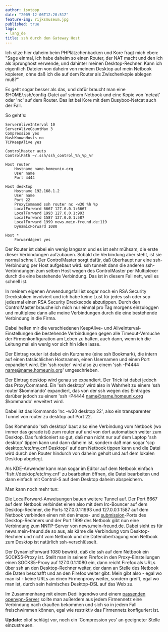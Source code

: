 ```yaml
---
author: isotopp
date: "2009-12-06T12:20:51Z"
feature-img: rijksmuseum.jpg
published: true
tags:
- lang_de
title: ssh durch den Gateway Host
---
```

Ich sitze hier daheim beim PHPlätzchenbacken und Kore fragt mich eben: "Sage
einmal, ich habe daheim so einen Router, der NAT macht und den ich als
Sprunghost verwende, und dahinter meinen Desktop-Rechner. Kann ich
eigentlich Dateien von daheim von meinem Desktop auf mein Netbook kopieren,
ohne daß ich die auf dem Router als Zwischenkopie ablegen muß?"

Es geht sogar besser als das, und dafür braucht man eine
$HOME/.ssh/config-Datei auf seinem Netbook und eine Kopie von 'netcat' oder
'nc' auf dem Router. Das ist bei Kore mit dem Busybox-Netcat auch der Fall.

So geht's:

```console
ServerAliveInterval 10
ServerAliveCountMax 3
Compression yes
HashKnownHosts no
TCPKeepAlive yes

ControlMaster auto
ControlPath ~/.ssh/ssh_control_%h_%p_%r

Host router
    Hostname name.homeunix.org
    User name
    Port 4444

Host desktop
    Hostname 192.168.1.2
    User name
    Port 22
    ProxyCommand ssh router nc -w30 %h %p
    LocalForward 6667 127.0.0.1:6667
    LocalForward 1993 127.0.0.1:993
    LocalForward 1587 127.0.0.1:587
    LocalForward 1999 news.mein-freund.de:119
    DynamicForward 1080

Host *
    ForwardAgent yes
```

Der Router ist dabei ein wenig langsam und es ist sehr mühsam, die erste
dieser Verbindungen aufzubauen. Sobald die Verbindung aber steht, ist sie
normal schnell. Der ControlMaster sorgt dafür, daß überhaupt nur eine
ssh-Verbindung per Host aufgebaut wird. ssh tunnelt dann die anderen
ssh-Verbindungen zum selben Host wegen des ControlMaster per Multiplexer
durch die eine bestehende Verbindung. Das ist in diesem Fall nett, weil es
schnell ist.

In meinem eigenen Anwendungsfall ist sogar noch ein RSA Security Dreckstoken
involviert und ich habe keine Lust für jedes ssh oder scp jedesmal einen RSA
Security Dreckscode abzutippen. Durch den ControlMaster brauche ich mich nur
einmal pro Tag morgens einzuloggen und multiplexe dann alle meine
Verbindungen durch die eine bestehende Verbindung in die Firma.

Dabei helfen mir die verschiedenen KeepAlive- und
AliveInterval-Einstellungen die bestehende Verbindungen gegen alle
Timeout-Versuche der Firmenkonfiguration am Leben zu halten, auch dann, wenn
ich die Leitung mal ein wenig vor sich hin idlen lasse.

Der Eintrag router ist dabei ein Kurzname (eine ssh Bookmark), die intern
auf einen tatsächlichen Hostnamen, einen Usernamen und einen Port expandiert
wird. Ein 'ssh router' wird also zu einem 'ssh -P4444
name@name.homeunix.org' umgeschrieben.

Der Eintrag desktop wird genau so expandiert. Der Trick ist dabei jedoch das
ProxyCommand. Ein 'ssh desktop' wird also in Wahrheit zu einem 'ssh router
$kommando' expandiert, das von der ssh wegen des Eintrages darüber jedoch zu
einem 'ssh -P4444 name@name.homeunix.org $kommando' erweitert wird.

Dabei ist das Kommando 'nc -w30 desktop 22', also ein transparenter Tunnel
von router zu desktop auf Port 22.

Das Kommando 'ssh desktop' baut also eine Verbindung vom Netbook (wo immer
das gerade ist) zum router auf und von dort automatisch weiter zum Desktop.
Das funktioniert so gut, daß man nicht nur auf dem Laptop 'ssh desktop'
tippen kann und dann daheim ist, sondern daß man sogar 'scp
desktop:/etc/my.cnf Desktop/' auf dem Netbook tippen kann und die Datei wird
durch den Router hindurch von daheim geholt und auf dem lokalen Desktop
abgelegt.

Als KDE-Anwender kann man sogar im Editor auf dem Netbook einfach
'fish://desktop/etc/my.cnf' zu bearbeiten öffnen, die Datei bearbeiten und
dann einfach mit Control-S auf dem Desktop daheim abspeichern.

Man kann noch mehr tun:

Die LocalForward-Anweisungen bauen weitere Tunnel auf. Der Port 6667 auf dem
Netbook verbindet einen also mit dem Irc-Bouncer auf dem Desktop-Rechner,
die Ports 127.0.0.1:1993 und 127.0.0.1:1587 auf dem Netbook verbinden einen
mit den imaps- und
[submission](../2004-10-29-submission-port-587)-Ports
des Desktop-Rechners und der Port 1999 des Netbook gibt nun eine Verbindung
zum NNTP-Server von news.mein-freund.de. Dabei sieht es für
news.mein-freund.de so aus, als käme die Verbindung vom Desktop-Rechner und
nicht vom Netbook und die Datenübertragung vom Netbook zum Desktop ist
natürlich ssh-verschlüsselt.

Der DynamicForward 1080 bewirkt, daß die ssh auf dem Netbook ein
SOCKS5-Proxy ist. Stellt man in seinem Firefox in den Proxy-Einstellungen
einen SOCKS5-Proxy auf 127.0.0.1:1080 ein, dann reicht Firefox als URLs über
ssh an den Desktop-Rechner weiter, der dann an Stelle des Netbook die Daten
beschafft und an den Firefox weiter gibt. Mein gibt also - egal wo man ist -
keine URLs an einen Firmenproxy weiter, sondern greift, egal wo man ist,
durch sein heimisches Desktop-DSL auf das Web zu.

Im Zusammenhang mit einem Dedi irgendwo und einem
[passenden openvpn-Server](../2009-08-10-einen-openvpn-server-aufsetzen)
sollte man außerdem aus jedem Firmennetz eine Verbindung nach draußen
bekommen und sich so in jedem Fall freischwimmen können, egal wie restriktiv
das Firmennetz konfiguriert ist.

**Update:** oliof schlägt vor, noch ein 'Compression yes' an geeigneter
Stelle einzustreuen.
